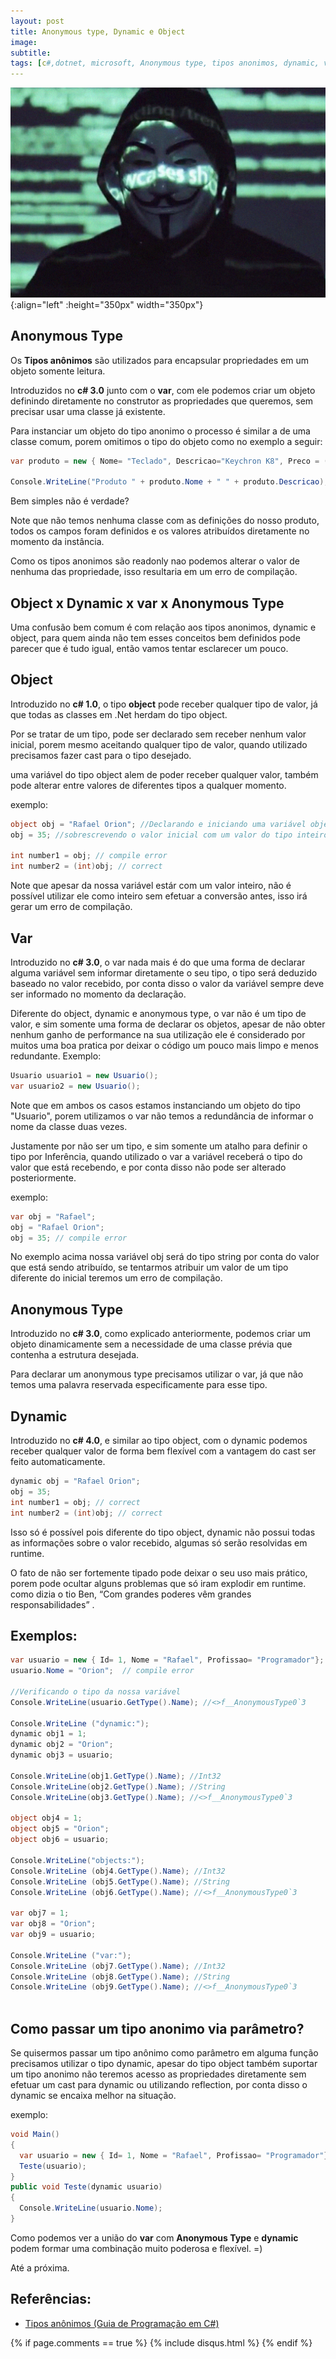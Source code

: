 ```yaml
---
layout: post
title: Anonymous type, Dynamic e Object
image:
subtitle:
tags: [c#,dotnet, microsoft, Anonymous type, tipos anonimos, dynamic, var, object, anonimo]
---
```


![Anonymous type](../img/posts/anonymous.jpg){:align="left" :height="350px" width="350px"}

## Anonymous Type ## 

Os **Tipos anônimos** são utilizados para encapsular propriedades em um objeto somente leitura.

Introduzidos no **c# 3.0** junto com o **var**, com ele podemos criar um objeto definindo diretamente no construtor as propriedades que queremos, sem precisar usar uma classe já existente.

Para instanciar um objeto do tipo anonimo o processo é similar a de uma classe comum, porem omitimos o tipo do objeto como no exemplo a seguir:

```cs
var produto = new { Nome= "Teclado", Descricao="Keychron K8", Preco = (decimal)69.00 };

Console.WriteLine("Produto " + produto.Nome + " " + produto.Descricao);
```

Bem simples não é verdade?

Note que não temos nenhuma classe com as definições do nosso produto, todos os campos foram definidos e os valores atribuídos diretamente no momento da instância.

Como os tipos anonimos são readonly nao podemos alterar o valor de nenhuma das propriedade, isso resultaria em um erro de compilação.


## Object x Dynamic x var x Anonymous Type ## 

Uma confusão bem comum é com relação aos tipos anonimos, dynamic e object, para quem ainda não tem esses conceitos bem definidos pode parecer que é tudo igual, então vamos tentar esclarecer um pouco.

## Object ##
Introduzido no **c# 1.0**, o tipo **object** pode receber qualquer tipo de valor, já que todas as classes em .Net herdam do tipo object.

Por se tratar de um tipo, pode ser declarado sem receber nenhum valor inicial, porem mesmo aceitando qualquer tipo de valor, quando utilizado precisamos fazer cast para o tipo desejado.

uma variável do tipo object alem de poder receber qualquer valor, também pode alterar entre valores de diferentes tipos a qualquer momento.

exemplo:
```cs
object obj = "Rafael Orion"; //Declarando e iniciando uma variável object recebendo uma string
obj = 35; //sobrescrevendo o valor inicial com um valor do tipo inteiro

int number1 = obj; // compile error
int number2 = (int)obj; // correct
```

Note que apesar da nossa variável estár com um valor inteiro, não é possível utilizar ele como inteiro sem efetuar a conversão antes, isso irá gerar um erro de compilação.

	
## Var ##
Introduzido no **c# 3.0**, o var nada mais é do que uma forma de declarar alguma variável sem informar diretamente o seu tipo, o tipo será deduzido baseado no valor recebido, por conta disso o valor da variável sempre deve ser informado no momento da declaração.

Diferente do object, dynamic e anonymous type, o var não é um tipo de valor, e sim somente uma forma de declarar os objetos, apesar de não obter nenhum ganho de performance na sua utilização ele é considerado por muitos uma boa pratica por deixar o código um pouco mais limpo e menos redundante.
Exemplo:
```cs
Usuario usuario1 = new Usuario();
var usuario2 = new Usuario();
```

Note que em ambos os casos estamos instanciando um objeto do tipo "Usuario", porem utilizamos o var não temos a redundância de informar o nome da classe duas vezes.

Justamente por não ser um tipo, e sim somente um atalho para definir o tipo por Inferência, quando utilizado o var a variável receberá o tipo do valor que está recebendo, e por conta disso não pode ser alterado posteriormente.

exemplo:
```cs
var obj = "Rafael";
obj = "Rafael Orion";
obj = 35; // compile error
```
No exemplo acima nossa variável obj será do tipo string por conta do valor que está sendo atribuído, se tentarmos atribuir um valor de um tipo diferente do inicial teremos um erro de compilação. 
	

## Anonymous Type ##
Introduzido no **c# 3.0**, como explicado anteriormente, podemos criar um objeto dinamicamente sem a necessidade de uma classe prévia que contenha a estrutura desejada.

Para declarar um anonymous type precisamos utilizar o var, já que não temos uma palavra reservada especificamente para esse tipo.

## Dynamic ## 
Introduzido no **c# 4.0**, e similar ao tipo object, com o dynamic podemos receber qualquer valor de forma bem flexível com a vantagem do cast ser feito automaticamente.

```cs
dynamic obj = "Rafael Orion";
obj = 35;
int number1 = obj; // correct
int number2 = (int)obj; // correct
```

Isso só é possível pois diferente do tipo object, dynamic não possui todas as informações sobre o valor recebido, algumas só serão resolvidas em runtime.

O fato de não ser fortemente tipado pode deixar o seu uso mais prático, porem pode ocultar alguns problemas que só iram explodir em runtime. como dizia o tio Ben, “Com grandes poderes vêm grandes responsabilidades” .

	
## Exemplos: ## 
```cs
var usuario = new { Id= 1, Nome = "Rafael", Profissao= "Programador"}; //Anonymous Type 
usuario.Nome = "Orion";  // compile error

//Verificando o tipo da nossa variável
Console.WriteLine(usuario.GetType().Name); //<>f__AnonymousType0`3

Console.WriteLine ("dynamic:");
dynamic obj1 = 1;
dynamic obj2 = "Orion";
dynamic obj3 = usuario;

Console.WriteLine(obj1.GetType().Name); //Int32
Console.WriteLine(obj2.GetType().Name); //String
Console.WriteLine(obj3.GetType().Name); //<>f__AnonymousType0`3

object obj4 = 1;
object obj5 = "Orion";
object obj6 = usuario;

Console.WriteLine("objects:");
Console.WriteLine (obj4.GetType().Name); //Int32
Console.WriteLine (obj5.GetType().Name); //String
Console.WriteLine (obj6.GetType().Name); //<>f__AnonymousType0`3

var obj7 = 1;
var obj8 = "Orion";
var obj9 = usuario;

Console.WriteLine ("var:");
Console.WriteLine (obj7.GetType().Name); //Int32
Console.WriteLine (obj8.GetType().Name); //String
Console.WriteLine (obj9.GetType().Name); //<>f__AnonymousType0`3
		
```

## Como passar um tipo anonimo via parâmetro? ##

Se quisermos passar um tipo anônimo como parâmetro em alguma função precisamos utilizar o tipo dynamic, apesar do tipo object também suportar um tipo anonimo não teremos acesso as propriedades diretamente sem efetuar um cast para dynamic ou utilizando reflection, por conta disso o dynamic se encaixa melhor na situação.

exemplo:
```cs
void Main()
{
  var usuario = new { Id= 1, Nome = "Rafael", Profissao= "Programador"};
  Teste(usuario);
}
public void Teste(dynamic usuario)
{
  Console.WriteLine(usuario.Nome);
}
```

Como podemos ver a união do **var** com **Anonymous Type** e **dynamic** podem formar uma combinação muito poderosa e flexível. =)

Até a próxima.

## Referências: 
 - [Tipos anônimos (Guia de Programação em C#)](https://docs.microsoft.com/pt-br/dotnet/csharp/programming-guide/classes-and-structs/anonymous-types)


{% if page.comments == true %}
  {% include disqus.html %}
{% endif %}